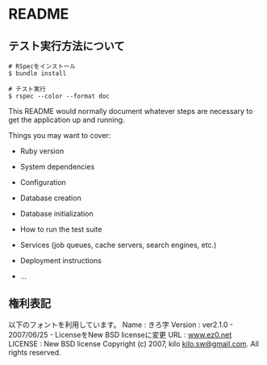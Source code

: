 # README

## テスト実行方法について
```
# RSpecをインストール
$ bundle install

# テスト実行
$ rspec --color --format doc
```

This README would normally document whatever steps are necessary to get the
application up and running.

Things you may want to cover:

* Ruby version

* System dependencies

* Configuration

* Database creation

* Database initialization

* How to run the test suite

* Services (job queues, cache servers, search engines, etc.)

* Deployment instructions

* ...

## 権利表記
以下のフォントを利用しています。
Name    :  きろ字
Version :  ver2.1.0 - 2007/06/25 - LicenseをNew BSD licenseに変更
URL     :  www.ez0.net
LICENSE : New BSD license
Copyright (c) 2007, kilo <kilo.sw@gmail.com>. All rights reserved.
